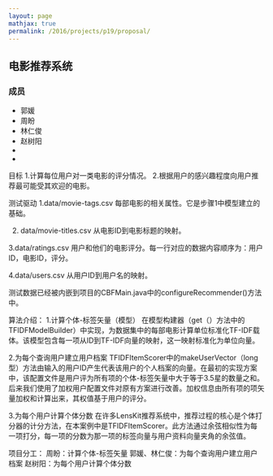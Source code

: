 ```yaml
---
layout: page
mathjax: true
permalink: /2016/projects/p19/proposal/
---
```


## 电影推荐系统

### 成员

- 郭媛
- 周盼
- 林仁俊
- 赵树阳
- 
- 
目标
1.计算每位用户对一类电影的评分情况。
2.根据用户的感兴趣程度向用户推荐最可能受其欢迎的电影。

测试驱动
1.data/movie-tags.csv
每部电影的相关属性。它是步骤1中模型建立的基础。

2. data/movie-titles.csv
从电影ID到电影标题的映射。

3.data/ratings.csv
用户和他们的电影评分。每一行对应的数据内容顺序为：用户ID，电影ID，评分。

4.data/users.csv
从用户ID到用户名的映射。

测试数据已经被内嵌到项目的CBFMain.java中的configureRecommender()方法中。

算法介绍：
1.计算个体-标签矢量（模型）
在模型构建器（get（）方法中的TFIDFModelBuilder）中实现，为数据集中的每部电影计算单位标准化TF-IDF载体。该模型包含每一项从ID到TF-IDF向量的映射，这一映射标准化为单位向量。

2.为每个查询用户建立用户档案
TFIDFItemScorer中的makeUserVector（long型）方法由输入的用户ID产生代表该用户的个人档案的向量。在最初的实现方案中，该配置文件是用户评为所有项的个体-标签矢量中大于等于3.5星的数量之和。后来我们使用了加权用户配置文件对原有方案进行改善。加权信息由所有项的项矢量加权和计算出来，其权值基于用户的评分。

3.为每个用户计算个体分数
在许多LensKit推荐系统中，推荐过程的核心是个体打分器的计分方法，在本案例中是TFIDFItemScorer。此方法通过余弦相似性为每一项打分，每一项的分数为那一项的标签向量与用户资料向量夹角的余弦值。

项目分工：
周盼：计算个体-标签矢量
郭媛、林仁俊：为每个查询用户建立用户档案
赵树阳：为每个用户计算个体分数
